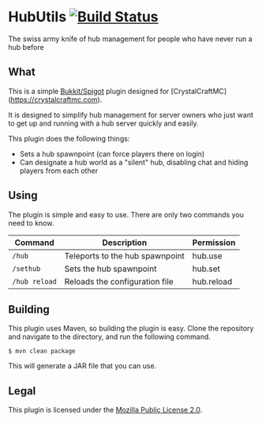 # HubUtils [![Build Status](https://travis-ci.org/CrystalCraftMC/HubUtil.svg?branch=master)](https://travis-ci.org/CrystalCraftMC/HubUtil)

The swiss army knife of hub management for people who have never run a hub before


## What

This is a simple [Bukkit/Spigot](http://www.spigotmc.org/wiki/about-spigot/) plugin designed for [CrystalCraftMC]
(https://crystalcraftmc.com).
 
It is designed to simplify hub management for server owners who just want to get up and running with a hub server 
quickly and easily.

This plugin does the following things:

* Sets a hub spawnpoint (can force players there on login)
* Can designate a hub world as a "silent" hub, disabling chat and hiding players from each other


## Using

The plugin is simple and easy to use. There are only two commands you need to know.

| Command           | Description                     | Permission |
|-------------------|---------------------------------|------------|
| ```/hub```        | Teleports to the hub spawnpoint | hub.use    |
| ```/sethub```     | Sets the hub spawnpoint         | hub.set    |
| ```/hub reload``` | Reloads the configuration file  | hub.reload |


## Building

This plugin uses Maven, so building the plugin is easy. Clone the repository and navigate to the directory, and run 
the following command.

```
$ mvn clean package
```

This will generate a JAR file that you can use.


## Legal

This plugin is licensed under the [Mozilla Public License 2.0](https://mozilla.org/MPL/2.0/).